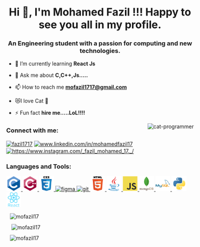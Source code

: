<h1 align="center">Hi 👋, I'm Mohamed Fazil !!! Happy to see you all in my profile.</h1>
<h3 align="center">An Engineering student with a passion for computing and new technologies.</h3>

- 🌱 I’m currently learning **React Js**

- 💬 Ask me about **C,C++,Js.....**

- 📫 How to reach me **mofazil1717@gmail.com**

- 😻I love Cat 🐾

- ⚡ Fun fact **hire me.....LoL!!!!**
<img src="https://c.tenor.com/hHaVzeiH-hcAAAAC/imsickofwork-technologysu-x.gif" alt="cat-programmer" align="right">
<h3 align="left">Connect with me:</h3>
<p align="left">
<a href="https://twitter.com/fazil1717" target="blank"><img align="center" src="https://raw.githubusercontent.com/rahuldkjain/github-profile-readme-generator/master/src/images/icons/Social/twitter.svg" alt="fazil1717" height="30" width="40" /></a>
<a href="https://linkedin.com/in/www.linkedin.com/in/mohamedfazil17" target="blank"><img align="center" src="https://raw.githubusercontent.com/rahuldkjain/github-profile-readme-generator/master/src/images/icons/Social/linked-in-alt.svg" alt="www.linkedin.com/in/mohamedfazil17" height="30" width="40" /></a>
<a href="https://instagram.com/https://www.instagram.com/_fazil_mohamed_17._/" target="blank"><img align="center" src="https://raw.githubusercontent.com/rahuldkjain/github-profile-readme-generator/master/src/images/icons/Social/instagram.svg" alt="https://www.instagram.com/_fazil_mohamed_17._/" height="30" width="40" /></a>
</p>

<h3 align="left">Languages and Tools:</h3>
<p align="left"> <a href="https://www.cprogramming.com/" target="_blank"> <img src="https://raw.githubusercontent.com/devicons/devicon/master/icons/c/c-original.svg" alt="c" width="40" height="40"/> </a> <a href="https://www.w3schools.com/cpp/" target="_blank"> <img src="https://raw.githubusercontent.com/devicons/devicon/master/icons/cplusplus/cplusplus-original.svg" alt="cplusplus" width="40" height="40"/> </a> <a href="https://www.w3schools.com/css/" target="_blank"> <img src="https://raw.githubusercontent.com/devicons/devicon/master/icons/css3/css3-original-wordmark.svg" alt="css3" width="40" height="40"/> </a> <a href="https://www.figma.com/" target="_blank"> <img src="https://www.vectorlogo.zone/logos/figma/figma-icon.svg" alt="figma" width="40" height="40"/> </a> <a href="https://git-scm.com/" target="_blank"> <img src="https://www.vectorlogo.zone/logos/git-scm/git-scm-icon.svg" alt="git" width="40" height="40"/> </a> <a href="https://www.w3.org/html/" target="_blank"> <img src="https://raw.githubusercontent.com/devicons/devicon/master/icons/html5/html5-original-wordmark.svg" alt="html5" width="40" height="40"/> </a> <a href="https://www.java.com" target="_blank"> <img src="https://raw.githubusercontent.com/devicons/devicon/master/icons/java/java-original.svg" alt="java" width="40" height="40"/> </a> <a href="https://developer.mozilla.org/en-US/docs/Web/JavaScript" target="_blank"> <img src="https://raw.githubusercontent.com/devicons/devicon/master/icons/javascript/javascript-original.svg" alt="javascript" width="40" height="40"/> </a> <a href="https://www.mongodb.com/" target="_blank"> <img src="https://raw.githubusercontent.com/devicons/devicon/master/icons/mongodb/mongodb-original-wordmark.svg" alt="mongodb" width="40" height="40"/> </a> <a href="https://www.mysql.com/" target="_blank"> <img src="https://raw.githubusercontent.com/devicons/devicon/master/icons/mysql/mysql-original-wordmark.svg" alt="mysql" width="40" height="40"/> </a> <a href="https://www.python.org" target="_blank"> <img src="https://raw.githubusercontent.com/devicons/devicon/master/icons/python/python-original.svg" alt="python" width="40" height="40"/> </a> <a href="https://reactjs.org/" target="_blank"> <img src="https://raw.githubusercontent.com/devicons/devicon/master/icons/react/react-original-wordmark.svg" alt="react" width="40" height="40"/> </a> </p>

<p style="margin:10px;"><img align="centre" src="https://github-readme-stats.vercel.app/api/top-langs?username=mofazil17&show_icons=true&locale=en&layout=compact" alt="mofazil17" /></p>

<p style="margin:10px;">&nbsp;<img align="center" src="https://github-readme-stats.vercel.app/api?username=mofazil17&show_icons=true&locale=en" alt="mofazil17" /></p>

<p style="margin:10px;"><img align="center" src="https://github-readme-streak-stats.herokuapp.com/?user=mofazil17&" alt="mofazil17" /></p>
